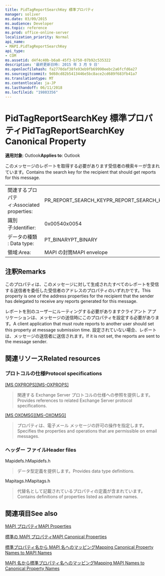 ```yaml
---
title: PidTagReportSearchKey 標準プロパティ
manager: soliver
ms.date: 03/09/2015
ms.audience: Developer
ms.topic: reference
ms.prod: office-online-server
localization_priority: Normal
api_name:
- MAPI.PidTagReportSearchKey
api_type:
- COM
ms.assetid: d4f4c40b-b6a8-45f3-b750-07b92c535322
description: '最終更新日時: 2015 年 3 月 9 日'
ms.openlocfilehash: fa2770daf38fe93eb9fb69990eebc2a6fcfd6a27
ms.sourcegitcommit: 9d60cd82b5413446e5bc8ace2cd689f683fb41a7
ms.translationtype: MT
ms.contentlocale: ja-JP
ms.lasthandoff: 06/11/2018
ms.locfileid: "19803356"
---
```

# <a name="pidtagreportsearchkey-canonical-property"></a><span data-ttu-id="8d92b-103">PidTagReportSearchKey 標準プロパティ</span><span class="sxs-lookup"><span data-stu-id="8d92b-103">PidTagReportSearchKey Canonical Property</span></span>

  
  
<span data-ttu-id="8d92b-104">**適用対象**: Outlook</span><span class="sxs-lookup"><span data-stu-id="8d92b-104">**Applies to**: Outlook</span></span> 
  
<span data-ttu-id="8d92b-105">このメッセージのレポートを取得する必要があります受信者の検索キーが含まれています。</span><span class="sxs-lookup"><span data-stu-id="8d92b-105">Contains the search key for the recipient that should get reports for this message.</span></span>
  
|||
|:-----|:-----|
|<span data-ttu-id="8d92b-106">関連するプロパティ:</span><span class="sxs-lookup"><span data-stu-id="8d92b-106">Associated properties:</span></span>  <br/> |<span data-ttu-id="8d92b-107">PR_REPORT_SEARCH_KEY</span><span class="sxs-lookup"><span data-stu-id="8d92b-107">PR_REPORT_SEARCH_KEY</span></span>  <br/> |
|<span data-ttu-id="8d92b-108">識別子:</span><span class="sxs-lookup"><span data-stu-id="8d92b-108">Identifier:</span></span>  <br/> |<span data-ttu-id="8d92b-109">0x0054</span><span class="sxs-lookup"><span data-stu-id="8d92b-109">0x0054</span></span>  <br/> |
|<span data-ttu-id="8d92b-110">データの種類 : </span><span class="sxs-lookup"><span data-stu-id="8d92b-110">Data type:</span></span>  <br/> |<span data-ttu-id="8d92b-111">PT_BINARY</span><span class="sxs-lookup"><span data-stu-id="8d92b-111">PT_BINARY</span></span>  <br/> |
|<span data-ttu-id="8d92b-112">領域:</span><span class="sxs-lookup"><span data-stu-id="8d92b-112">Area:</span></span>  <br/> |<span data-ttu-id="8d92b-113">MAPI の封筒</span><span class="sxs-lookup"><span data-stu-id="8d92b-113">MAPI envelope</span></span>  <br/> |
   
## <a name="remarks"></a><span data-ttu-id="8d92b-114">注釈</span><span class="sxs-lookup"><span data-stu-id="8d92b-114">Remarks</span></span>

<span data-ttu-id="8d92b-115">このプロパティは、このメッセージに対して生成されたすべてのレポートを受信する送信者を委任した受信者のアドレスのプロパティのいずれかです。</span><span class="sxs-lookup"><span data-stu-id="8d92b-115">This property is one of the address properties for the recipient that the sender has delegated to receive any reports generated for this message.</span></span>
  
<span data-ttu-id="8d92b-116">レポートを別のユーザーにルーティングする必要がありますクライアント アプリケーションは、メッセージの送信時にこのプロパティを設定する必要があります。</span><span class="sxs-lookup"><span data-stu-id="8d92b-116">A client application that must route reports to another user should set this property at message submission time.</span></span> <span data-ttu-id="8d92b-117">設定されていない場合、レポートは、メッセージの送信者に送信されます。</span><span class="sxs-lookup"><span data-stu-id="8d92b-117">If it is not set, the reports are sent to the message sender.</span></span>
  
## <a name="related-resources"></a><span data-ttu-id="8d92b-118">関連リソース</span><span class="sxs-lookup"><span data-stu-id="8d92b-118">Related resources</span></span>

### <a name="protocol-specifications"></a><span data-ttu-id="8d92b-119">プロトコルの仕様</span><span class="sxs-lookup"><span data-stu-id="8d92b-119">Protocol specifications</span></span>

<span data-ttu-id="8d92b-120">[[MS OXPROPS]](http://msdn.microsoft.com/library/f6ab1613-aefe-447d-a49c-18217230b148%28Office.15%29.aspx)</span><span class="sxs-lookup"><span data-stu-id="8d92b-120">[[MS-OXPROPS]](http://msdn.microsoft.com/library/f6ab1613-aefe-447d-a49c-18217230b148%28Office.15%29.aspx)</span></span>
  
> <span data-ttu-id="8d92b-121">関連する Exchange Server プロトコルの仕様への参照を提供します。</span><span class="sxs-lookup"><span data-stu-id="8d92b-121">Provides references to related Exchange Server protocol specifications.</span></span>
    
<span data-ttu-id="8d92b-122">[[MS OXOMSG]](http://msdn.microsoft.com/library/daa9120f-f325-4afb-a738-28f91049ab3c%28Office.15%29.aspx)</span><span class="sxs-lookup"><span data-stu-id="8d92b-122">[[MS-OXOMSG]](http://msdn.microsoft.com/library/daa9120f-f325-4afb-a738-28f91049ab3c%28Office.15%29.aspx)</span></span>
  
> <span data-ttu-id="8d92b-123">プロパティは、電子メール メッセージの許可の操作を指定します。</span><span class="sxs-lookup"><span data-stu-id="8d92b-123">Specifies the properties and operations that are permissible on email messages.</span></span>
    
### <a name="header-files"></a><span data-ttu-id="8d92b-124">ヘッダー ファイル</span><span class="sxs-lookup"><span data-stu-id="8d92b-124">Header files</span></span>

<span data-ttu-id="8d92b-125">Mapidefs.h</span><span class="sxs-lookup"><span data-stu-id="8d92b-125">Mapidefs.h</span></span>
  
> <span data-ttu-id="8d92b-126">データ型定義を提供します。</span><span class="sxs-lookup"><span data-stu-id="8d92b-126">Provides data type definitions.</span></span>
    
<span data-ttu-id="8d92b-127">Mapitags.h</span><span class="sxs-lookup"><span data-stu-id="8d92b-127">Mapitags.h</span></span>
  
> <span data-ttu-id="8d92b-128">代替名として記載されているプロパティの定義が含まれています。</span><span class="sxs-lookup"><span data-stu-id="8d92b-128">Contains definitions of properties listed as alternate names.</span></span>
    
## <a name="see-also"></a><span data-ttu-id="8d92b-129">関連項目</span><span class="sxs-lookup"><span data-stu-id="8d92b-129">See also</span></span>



[<span data-ttu-id="8d92b-130">MAPI プロパティ</span><span class="sxs-lookup"><span data-stu-id="8d92b-130">MAPI Properties</span></span>](mapi-properties.md)
  
[<span data-ttu-id="8d92b-131">標準の MAPI プロパティ</span><span class="sxs-lookup"><span data-stu-id="8d92b-131">MAPI Canonical Properties</span></span>](mapi-canonical-properties.md)
  
[<span data-ttu-id="8d92b-132">標準プロパティ名から MAPI 名へのマッピング</span><span class="sxs-lookup"><span data-stu-id="8d92b-132">Mapping Canonical Property Names to MAPI Names</span></span>](mapping-canonical-property-names-to-mapi-names.md)
  
[<span data-ttu-id="8d92b-133">MAPI 名から標準プロパティ名へのマッピング</span><span class="sxs-lookup"><span data-stu-id="8d92b-133">Mapping MAPI Names to Canonical Property Names</span></span>](mapping-mapi-names-to-canonical-property-names.md)

